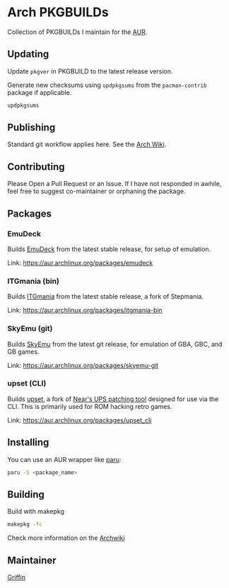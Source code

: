  
# Arch PKGBUILDs


Collection of PKGBUILDs I maintain for the [AUR](https://aur.archlinux.org).


## Updating

Update `pkgver` in PKGBUILD to the latest release version.

Generate new checksums using `updpkgsums` from the `pacman-contrib` package if applicable.

```sh
updpkgsums
```

## Publishing

Standard git workflow applies here. See the [Arch Wiki](https://wiki.archlinux.org/title/AUR_submission_guidelines).

## Contributing

Please Open a Pull Request or an Issue. If I have not responded in awhile, feel free to suggest co-maintainer or orphaning the package.

## Packages

### EmuDeck

Builds [EmuDeck](https://emudeck.com) from the latest stable release, for setup of emulation.

Link: https://aur.archlinux.org/packages/emudeck

### ITGmania (bin)

Builds [ITGmania](https://www.itgmania.com/) from the latest stable release, a fork of Stepmania.

Link: https://aur.archlinux.org/packages/itgmania-bin

### SkyEmu (git) 

Builds [SkyEmu](https://github.com/skylersaleh/SkyEmu) from the latest git release, for emulation of GBA, GBC, and GB games.

Link: https://aur.archlinux.org/packages/skyemu-git

### upset (CLI)

Builds [upset](https://github.com/cosarara/upset), a fork of [Near's UPS patching tool](https://www.romhacking.net/utilities/677/) designed for use via the CLI. This is primarily used for ROM hacking retro games.

Link: https://aur.archlinux.org/packages/upset_cli

## Installing

You can use an AUR wrapper like [paru](https://github.com/Morganamilo/paru):

```sh
paru -S <package_name>
```

## Building

Build with makepkg

```sh
makepkg -fc
```

Check more information on the [Archwiki](https://wiki.archlinux.org/index.php/Makepkg)

## Maintainer

 [Griffin](https://github.com/WingofaGriffin)

